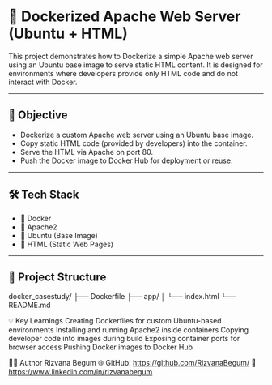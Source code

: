 # 🚀 Dockerized Apache Web Server (Ubuntu + HTML)

This project demonstrates how to Dockerize a simple Apache web server using an Ubuntu base image to serve static HTML content. It is designed for environments where developers provide only HTML code and do not interact with Docker.

---

## 🎯 Objective

- Dockerize a custom Apache web server using an Ubuntu base image.
- Copy static HTML code (provided by developers) into the container.
- Serve the HTML via Apache on port 80.
- Push the Docker image to Docker Hub for deployment or reuse.

---

## 🛠️ Tech Stack

- 🐳 Docker
- 🧰 Apache2
- 🐧 Ubuntu (Base Image)
- 📄 HTML (Static Web Pages)

---

## 📁 Project Structure

docker_casestudy/
├── Dockerfile
├── app/
│ └── index.html
└── README.md


💡 Key Learnings
Creating Dockerfiles for custom Ubuntu-based environments
Installing and running Apache2 inside containers
Copying developer code into images during build
Exposing container ports for browser access
Pushing Docker images to Docker Hub


🙋‍♀️ Author
Rizvana Begum
🌐 GitHub: https://github.com/RizvanaBegum/
🔗 https://www.linkedin.com/in/rizvanabegum

